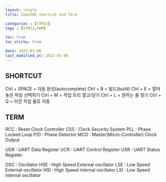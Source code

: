 ```yaml
---
layout: single
title: CubeIDE shortcut and Term

categories : [STM32]
tags : [STM32,PWM]

toc: true
toc_sticky: true

date: 2022-03-06
last_modified_at: 2022-03-06
---
```



## SHORTCUT

Ctrl + SPACE = 자동 완성(autocomplete)
Ctrl + B     = 빌드(build)
Ctrl + E     = 열어놓은 파일 선택하기
Ctrl + M     = 작업 트리 열고/닫기
Ctrl + L     = 원하는 줄 찾기
Ctrl + Q     = 이전 작업 줄로 이동


## TERM

RCC : Reset Clock Controller
CSS : Clock Security System
PLL : Phase Locked Loop
P/D : Phase Detector
MCO : Master(Micro-Controller) Clock Output

UDR : UART Data Register
UCR : UART Control Register
USR : UART Status Register 

OSC : Oscillator
HSE : High Speed External oscillator
LSE : Low Speed External oscillator
HSI : High Speed internal oscillator
LSI : Low Speed internal oscillator